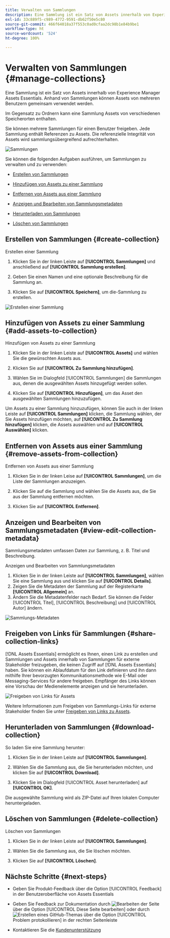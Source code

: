 ```yaml
---
title: Verwalten von Sammlungen
description: Eine Sammlung ist ein Satz von Assets innerhalb von Experience Manager Assets Essentials. Anhand von Sammlungen können Assets von mehreren Benutzern gemeinsam verwendet werden.
exl-id: 33c889f5-c989-4772-9591-db62f50e5c80
source-git-commit: 466f64018a37f553c0ad0cfaa2dc98b1e84b9be1
workflow-type: ht
source-wordcount: '524'
ht-degree: 100%

---
```


# Verwalten von Sammlungen {#manage-collections}

Eine Sammlung ist ein Satz von Assets innerhalb von Experience Manager Assets Essentials. Anhand von Sammlungen können Assets von mehreren Benutzern gemeinsam verwendet werden.

Im Gegensatz zu Ordnern kann eine Sammlung Assets von verschiedenen Speicherorten enthalten.

<!--
You can share collections with various users that are assigned different levels of privileges, including viewing, editing, and so on.
-->

Sie können mehrere Sammlungen für einen Benutzer freigeben. Jede Sammlung enthält Referenzen zu Assets. Die referenzielle Integrität von Assets wird sammlungsübergreifend aufrechterhalten.

![Sammlungen](assets/collections.png)

Sie können die folgenden Aufgaben ausführen, um Sammlungen zu verwalten und zu verwenden:

* [Erstellen von Sammlungen](#create-collection)

* [Hinzufügen von Assets zu einer Sammlung](#add-assets-to-collection)

* [Entfernen von Assets aus einer Sammlung](#remove-assets-from-collection)

* [Anzeigen und Bearbeiten von Sammlungsmetadaten](#view-edit-collection-metadata)

* [Herunterladen von Sammlungen](#download-collection)

* [Löschen von Sammlungen](#delete-collection)

## Erstellen von Sammlungen {#create-collection}

Erstellen einer Sammlung

1. Klicken Sie in der linken Leiste auf **[!UICONTROL Sammlungen]** und anschließend auf **[!UICONTROL Sammlung erstellen]**.

1. Geben Sie einen Namen und eine optionale Beschreibung für die Sammlung an.

1. Klicken Sie auf **[!UICONTROL Speichern]**, um die-Sammlung zu erstellen.

![Erstellen einer Sammlung](assets/create-collection.png)

<!--

1. Select if you need to a create a Private collection or a Public collection.

   A Public collection is available for viewing and editing to all users. However, if you are a non-administrator user, a Private collection is available for viewing and editing only to users with the appropriate [permissions](#manage-collection-access). 

-->

## Hinzufügen von Assets zu einer Sammlung {#add-assets-to-collection}

Hinzufügen von Assets zu einer Sammlung

1. Klicken Sie in der linken Leiste auf **[!UICONTROL Assets]** und wählen Sie die gewünschten Assets aus.

1. Klicken Sie auf **[!UICONTROL Zu Sammlung hinzufügen]**.

1. Wählen Sie im Dialogfeld [!UICONTROL Sammlungen] die Sammlungen aus, denen die ausgewählten Assets hinzugefügt werden sollen.

1. Klicken Sie auf **[!UICONTROL Hinzufügen]**, um das Asset den ausgewählten Sammlungen hinzuzufügen.

Um Assets zu einer Sammlung hinzuzufügen, können Sie auch in der linken Leiste auf **[!UICONTROL Sammlungen]** klicken, die Sammlung wählen, der Sie Assets hinzufügen möchten, auf **[!UICONTROL Zu Sammlung hinzufügen]** klicken, die Assets auswählen und auf **[!UICONTROL Auswählen]** klicken.

## Entfernen von Assets aus einer Sammlung {#remove-assets-from-collection}

Entfernen von Assets aus einer Sammlung

1. Klicken Sie in der linken Leise auf **[!UICONTROL Sammlungen]**, um die Liste der Sammlungen anzuzeigen.

1. Klicken Sie auf die Sammlung und wählen Sie die Assets aus, die Sie aus der Sammlung entfernen möchten.

1. Klicken Sie auf **[!UICONTROL Entfernen]**.

<!--

## Manage access to a Private collection {#manage-collection-access}

The permission management for collections function in the same manner as folders in [!DNL Assets Essentials]. Administrators can manage the access levels for collections available in the repository. As an administrator, you can create user groups and assign permissions to those groups to manage access levels. You can also delegate the permission management privileges to user groups at the collection-level.

For more information, see [Manage permissions for folders and collections](manage-permissions.md).

-->

<!--

## Search a collection {#search-collections}

Click **[!UICONTROL Collections]** in the left rail and use the Search box to specify a text as the criteria to search for a collection. [!DNL Assets Essentials] uses the specified text to search collection names, metadata including tags defined for a collection and returns appropriate results.

>[!NOTE]
>
>Assets Essentials performs search in collections available at the root level. It does not perform search in assets and folders available in collections.

-->

## Anzeigen und Bearbeiten von Sammlungsmetadaten {#view-edit-collection-metadata}

Sammlungsmetadaten umfassen Daten zur Sammlung, z. B. Titel und Beschreibung.

Anzeigen und Bearbeiten von Sammlungsmetadaten

1. Klicken Sie in der linken Leiste auf **[!UICONTROL Sammlungen]**, wählen Sie eine Sammlung aus und klicken Sie auf **[!UICONTROL Details]**.
1. Zeigen Sie die Metadaten der Sammlung auf der Registerkarte **[!UICONTROL Allgemein]** an.
1. Ändern Sie die Metadatenfelder nach Bedarf. Sie können die Felder [!UICONTROL Titel], [!UICONTROL Beschreibung] und [!UICONTROL Autor] ändern.

![Sammlungs-Metadaten](assets/collection-metadata.png)

## Freigeben von Links für Sammlungen {#share-collection-links}

[!DNL Assets Essentials] ermöglicht es Ihnen, einen Link zu erstellen und Sammlungen und Assets innerhalb von Sammlungen für externe Stakeholder freizugeben, die keinen Zugriff auf [!DNL Assets Essentials] haben. Sie können ein Ablaufdatum für den Link definieren und ihn dann mithilfe Ihrer bevorzugten Kommunikationsmethode wie E-Mail oder Messaging-Services für andere freigeben. Empfänger des Links können eine Vorschau der Medienelemente anzeigen und sie herunterladen.

![Freigeben von Links für Assets](assets/share-link-collections.png)

Weitere Informationen zum Freigeben von Sammlungs-Links für externe Stakeholder finden Sie unter [Freigeben von Links zu Assets](share-links-for-assets.md).

## Herunterladen von Sammlungen {#download-collection}

So laden Sie eine Sammlung herunter:

1. Klicken Sie in der linken Leiste auf **[!UICONTROL Sammlungen]**.

1. Wählen Sie die Sammlung aus, die Sie herunterladen möchten, und klicken Sie auf **[!UICONTROL Download]**.

1. Klicken Sie im Dialogfeld [!UICONTROL Asset herunterladen] auf **[!UICONTROL OK]**.

Die ausgewählte Sammlung wird als ZIP-Datei auf Ihren lokalen Computer heruntergeladen.

## Löschen von Sammlungen {#delete-collection}

Löschen von Sammlungen

1. Klicken Sie in der linken Leiste auf **[!UICONTROL Sammlungen]**.

1. Wählen Sie die Sammlung aus, die Sie löschen möchten.

1. Klicken Sie auf **[!UICONTROL Löschen]**.

## Nächste Schritte {#next-steps}

* Geben Sie Produkt-Feedback über die Option [!UICONTROL Feedback] in der Benutzeroberfläche von Assets Essentials

* Geben Sie Feedback zur Dokumentation durch ![Bearbeiten der Seite](assets/do-not-localize/edit-page.png) über die Option [!UICONTROL Diese Seite bearbeiten] oder durch ![Erstellen eines GitHub-Themas](assets/do-not-localize/github-issue.png) über die Option [!UICONTROL Problem protokollieren] in der rechten Seitenleiste

* Kontaktieren Sie die [Kundenunterstützung](https://experienceleague.adobe.com/?support-solution=General&amp;lang=de#support)
